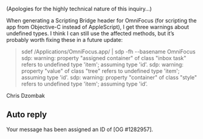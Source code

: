 (Apologies for the highly technical nature of this inquiry…)

When generating a Scripting Bridge header for OmniFocus (for scripting the app from Objective-C instead of AppleScript), I get three warnings about undefined types. I think I can still use the affected methods, but it’s probably worth fixing these in a future update:

> sdef /Applications/OmniFocus.app/ | sdp -fh --basename OmniFocus
sdp: warning: property "assigned container" of class "inbox task" refers to undefined type 'item'; assuming type 'id'.
sdp: warning: property "value" of class "tree" refers to undefined type 'item'; assuming type 'id'.
sdp: warning: property "container" of class "style" refers to undefined type 'item'; assuming type 'id’.

Chris Dzombak

## Auto reply

Your message has been assigned an ID of [OG #1282957].
